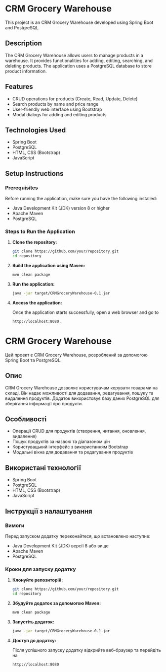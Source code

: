 # CRM Grocery Warehouse

This project is an CRM Grocery Warehouse developed using Spring Boot and PostgreSQL.

## Description

The CRM Grocery Warehouse allows users to manage products in a warehouse.
It provides functionalities for adding, editing, searching, and deleting products.
The application uses a PostgreSQL database to store product information.

## Features

- CRUD operations for products (Create, Read, Update, Delete)
- Search products by name and price range
- User-friendly web interface using Bootstrap
- Modal dialogs for adding and editing products

## Technologies Used

- Spring Boot
- PostgreSQL
- HTML, CSS (Bootstrap)
- JavaScript

## Setup Instructions

### Prerequisites

Before running the application, make sure you have the following installed:

- Java Development Kit (JDK) version 8 or higher
- Apache Maven
- PostgreSQL

### Steps to Run the Application

1. **Clone the repository:**

   ```bash
   git clone https://github.com/your/repository.git
   cd repository

2. **Build the application using Maven:**
    ```bash
   mvn clean package

3. **Run the application:**
   ```bash
   java -jar target/CRMGroceryWarehouse-0.1.jar

4. **Access the application:**
   
   Once the application starts successfully, open a web browser and go to
   ```
   http://localhost:8080.

# CRM Grocery Warehouse

Цей проект є CRM Grocery Warehouse, розроблений за допомогою Spring Boot та PostgreSQL.

## Опис

CRM Grocery Warehouse дозволяє користувачам керувати товарами на складі.
Він надає можливості для додавання, редагування, пошуку та видалення продуктів.
Додаток використовує базу даних PostgreSQL для зберігання інформації про продукти.

## Особливості

- Операції CRUD для продуктів (створення, читання, оновлення, видалення)
- Пошук продуктів за назвою та діапазоном цін
- Користувацький інтерфейс з використанням Bootstrap
- Модальні вікна для додавання та редагування продуктів

## Використані технології

- Spring Boot
- PostgreSQL
- HTML, CSS (Bootstrap)
- JavaScript

## Інструкції з налаштування

### Вимоги

Перед запуском додатку переконайтеся, що встановлено наступне:

- Java Development Kit (JDK) версії 8 або вище
- Apache Maven
- PostgreSQL

### Кроки для запуску додатку

1. **Клонуйте репозиторій:**

   ```bash
   git clone https://github.com/your/repository.git
   cd repository

2. **Збудуйте додаток за допомогою Maven:**
    ```bash
   mvn clean package

3. **Запустіть додаток:**
   ```bash
   java -jar target/CRMGroceryWarehouse-0.1.jar

4. **Доступ до додатку:**

   Після успішного запуску додатку відкрийте веб-браузер та перейдіть на
   ```
   http://localhost:8080
